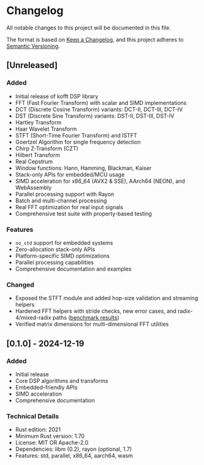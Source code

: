 # Changelog

All notable changes to this project will be documented in this file.

The format is based on [Keep a Changelog](https://keepachangelog.com/en/1.0.0/),
and this project adheres to [Semantic Versioning](https://semver.org/spec/v2.0.0.html).

## [Unreleased]

### Added
- Initial release of kofft DSP library
- FFT (Fast Fourier Transform) with scalar and SIMD implementations
- DCT (Discrete Cosine Transform) variants: DCT-II, DCT-III, DCT-IV
- DST (Discrete Sine Transform) variants: DST-II, DST-III, DST-IV
- Hartley Transform
- Haar Wavelet Transform
- STFT (Short-Time Fourier Transform) and ISTFT
- Goertzel Algorithm for single frequency detection
- Chirp Z-Transform (CZT)
- Hilbert Transform
- Real Cepstrum
- Window functions: Hann, Hamming, Blackman, Kaiser
- Stack-only APIs for embedded/MCU usage
- SIMD acceleration for x86_64 (AVX2 & SSE), AArch64 (NEON), and WebAssembly
- Parallel processing support with Rayon
- Batch and multi-channel processing
- Real FFT optimization for real input signals
- Comprehensive test suite with property-based testing

### Features
- `no_std` support for embedded systems
- Zero-allocation stack-only APIs
- Platform-specific SIMD optimizations
- Parallel processing capabilities
- Comprehensive documentation and examples

### Changed
- Exposed the STFT module and added hop-size validation and streaming helpers
- Hardened FFT helpers with stride checks, new error cases, and radix-4/mixed-radix paths ([benchmark results](benchmarks/latest.json))
- Verified matrix dimensions for multi-dimensional FFT utilities

## [0.1.0] - 2024-12-19

### Added
- Initial release
- Core DSP algorithms and transforms
- Embedded-friendly APIs
- SIMD acceleration
- Comprehensive documentation

### Technical Details
- Rust edition: 2021
- Minimum Rust version: 1.70
- License: MIT OR Apache-2.0
- Dependencies: libm (0.2), rayon (optional, 1.7)
- Features: std, parallel, x86_64, aarch64, wasm 